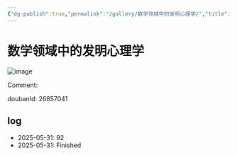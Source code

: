 ```yaml
---
{"dg-publish":true,"permalink":"/gallery/数学领域中的发明心理学/","title":"数学领域中的发明心理学","created":"2025-06-02T12:37:17.182+08:00"}
---
```



# 数学领域中的发明心理学

![image](https://hiraeth-picbed.oss-cn-beijing.aliyuncs.com/20250531154659.webp)

Comment: 



doubanId: 26857041

## log

- 2025-05-31: 92
- 2025-05-31: Finished
